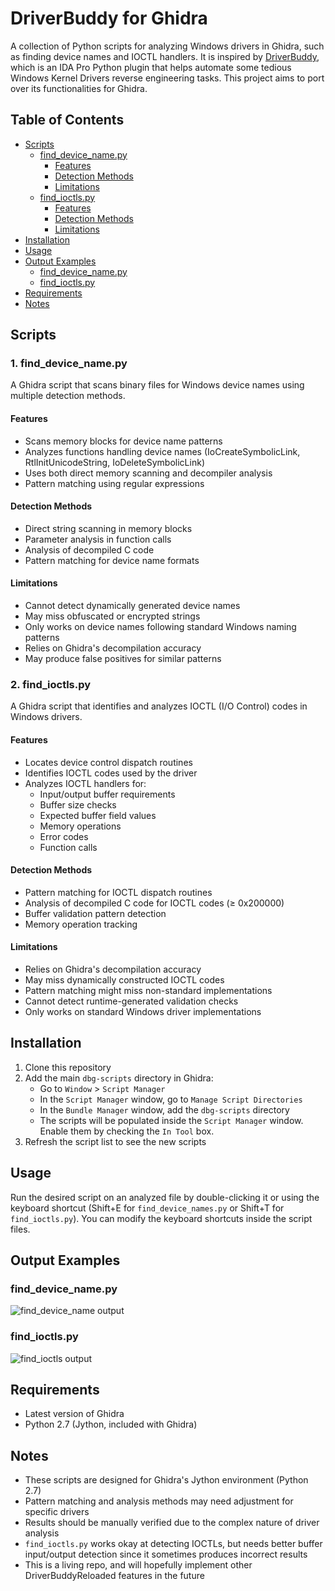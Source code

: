 # DriverBuddy for Ghidra

A collection of Python scripts for analyzing Windows drivers in Ghidra, such as finding device names and IOCTL handlers. It is inspired by [DriverBuddy](https://github.com/nccgroup/DriverBuddy), which is an IDA Pro Python plugin that helps automate some tedious Windows Kernel Drivers reverse engineering tasks. This project aims to port over its functionalities for Ghidra.

## Table of Contents
- [Scripts](#scripts)
  - [find_device_name.py](#1-find_device_namepy)
    - [Features](#features)
    - [Detection Methods](#detection-methods)
    - [Limitations](#limitations)
  - [find_ioctls.py](#2-find_ioctlspy)
    - [Features](#features-1)
    - [Detection Methods](#detection-methods-1)
    - [Limitations](#limitations-1)
- [Installation](#installation)
- [Usage](#usage)
- [Output Examples](#output-examples)
  - [find_device_name.py](#find_device_namepy)
  - [find_ioctls.py](#find_ioctlspy)
- [Requirements](#requirements)
- [Notes](#notes)

## Scripts

### 1. find_device_name.py
A Ghidra script that scans binary files for Windows device names using multiple detection methods.

#### Features
- Scans memory blocks for device name patterns
- Analyzes functions handling device names (IoCreateSymbolicLink, RtlInitUnicodeString, IoDeleteSymbolicLink)
- Uses both direct memory scanning and decompiler analysis
- Pattern matching using regular expressions

#### Detection Methods
- Direct string scanning in memory blocks
- Parameter analysis in function calls
- Analysis of decompiled C code
- Pattern matching for device name formats

#### Limitations
- Cannot detect dynamically generated device names
- May miss obfuscated or encrypted strings
- Only works on device names following standard Windows naming patterns
- Relies on Ghidra's decompilation accuracy
- May produce false positives for similar patterns

### 2. find_ioctls.py
A Ghidra script that identifies and analyzes IOCTL (I/O Control) codes in Windows drivers.

#### Features
- Locates device control dispatch routines
- Identifies IOCTL codes used by the driver
- Analyzes IOCTL handlers for:
  - Input/output buffer requirements
  - Buffer size checks
  - Expected buffer field values
  - Memory operations
  - Error codes
  - Function calls

#### Detection Methods
- Pattern matching for IOCTL dispatch routines
- Analysis of decompiled C code for IOCTL codes (≥ 0x200000)
- Buffer validation pattern detection
- Memory operation tracking

#### Limitations
- Relies on Ghidra's decompilation accuracy
- May miss dynamically constructed IOCTL codes
- Pattern matching might miss non-standard implementations
- Cannot detect runtime-generated validation checks
- Only works on standard Windows driver implementations

## Installation

1. Clone this repository
2. Add the main `dbg-scripts` directory in Ghidra:
   - Go to `Window` > `Script Manager`
   - In the `Script Manager` window, go to `Manage Script Directories`
   - In the `Bundle Manager` window, add the `dbg-scripts` directory
   - The scripts will be populated inside the `Script Manager` window. Enable them by checking the `In Tool` box.
3. Refresh the script list to see the new scripts

## Usage

Run the desired script on an analyzed file by double-clicking it or using the keyboard shortcut (Shift+E for `find_device_names.py` or Shift+T for `find_ioctls.py`). You can modify the keyboard shortcuts inside the script files.

## Output Examples

### find_device_name.py

![find_device_name output](img/find_device_name_output.PNG)

### find_ioctls.py

![find_ioctls output](img/find_ioctls_output.PNG)

## Requirements

- Latest version of Ghidra
- Python 2.7 (Jython, included with Ghidra)

## Notes

- These scripts are designed for Ghidra's Jython environment (Python 2.7)
- Pattern matching and analysis methods may need adjustment for specific drivers
- Results should be manually verified due to the complex nature of driver analysis
- `find_ioctls.py` works okay at detecting IOCTLs, but needs better buffer input/output detection since it sometimes produces incorrect results
- This is a living repo, and will hopefully implement other DriverBuddyReloaded features in the future